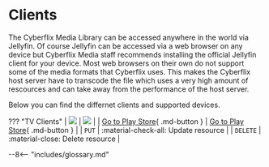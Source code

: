 # Clients
The Cyberflix Media Library can be accessed anywhere in the world via Jellyfin. Of course Jellyfin can be accessed via a web browser on any device but Cyberflix Media staff recommends installing the official Jellyfin client for your device. Most web browsers on their own do not support some of the media formats that Cyberflix uses. This makes the Cyberflix host server have to transcode the file which uses a very high amount of rescources and can take away from the performance of the host server.

Below you can find the differnet clients and supported devices.

??? "TV Clients"
    | <img src="https://jellyfin.org/images/clients/androidtv.svg" /> | <img src="https://jellyfin.org/images/clients/androidtv.svg" /> |
    | [Go to Play Store][1]{ .md-button } | [Go to Play Store][1]{ .md-button } |
    | `PUT`       | :material-check-all: Update resource |
    | `DELETE`    | :material-close:     Delete resource |

[1]: https://play.google.com/store/apps/details?id=org.jellyfin.androidtv
--8<-- "includes/glossary.md"
